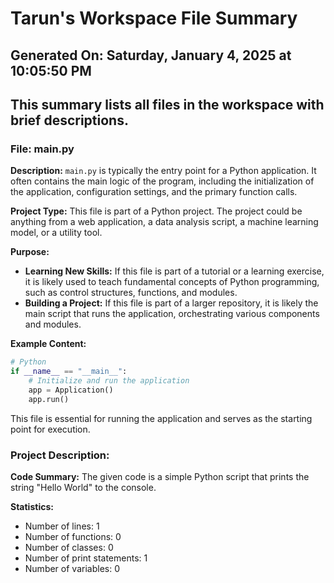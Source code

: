# Tarun's Workspace File Summary
## Generated On: Saturday, January 4, 2025 at 10:05:50 PM
This summary lists all files in the workspace with brief descriptions.
---
### File: main.py

**Description:**
`main.py` is typically the entry point for a Python application. It often contains the main logic of the program, including the initialization of the application, configuration settings, and the primary function calls.

**Project Type:**
This file is part of a Python project. The project could be anything from a web application, a data analysis script, a machine learning model, or a utility tool.

**Purpose:**
- **Learning New Skills:** If this file is part of a tutorial or a learning exercise, it is likely used to teach fundamental concepts of Python programming, such as control structures, functions, and modules.
- **Building a Project:** If this file is part of a larger repository, it is likely the main script that runs the application, orchestrating various components and modules.

**Example Content:**
```python
# Python
if __name__ == "__main__":
    # Initialize and run the application
    app = Application()
    app.run()
```

This file is essential for running the application and serves as the starting point for execution. 
### Project Description:
 **Code Summary:**
The given code is a simple Python script that prints the string "Hello World" to the console.

**Statistics:**
- Number of lines: 1
- Number of functions: 0
- Number of classes: 0
- Number of print statements: 1
- Number of variables: 0

